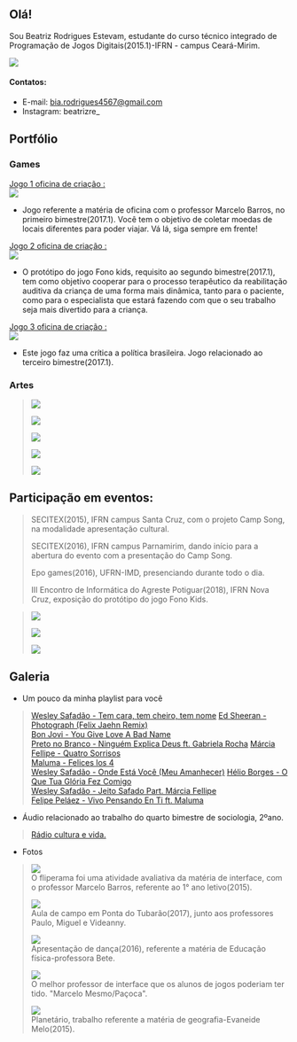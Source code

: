## [](#header-2)Olá!
  
  
Sou Beatriz Rodrigues Estevam, estudante do curso técnico integrado de Programação de Jogos Digitais(2015.1)-IFRN - campus Ceará-Mirim.
    
    
  ![]( 	certa6.png)


#### [](#header-4)Contatos:  
  
  
*  E-mail: bia.rodrigues4567@gmail.com
*  Instagram: beatrizre_
  
  
## [](#header-2)Portfólio  
  
  
### [](#header-3)Games   
  
  
[Jogo 1 oficina de criação :   
![](11.png)](https://wesleylandia.github.io/$/)  
*  Jogo referente a matéria de oficina com o professor Marcelo Barros, no primeiro bimestre(2017.1). Você tem o objetivo de coletar moedas de locais diferentes para poder viajar. Vá lá, siga sempre em frente!  


[Jogo 2 oficina de criação :  
![](fk6.png)](https://jordanag.github.io/FonoKids2/)  
*  O protótipo do jogo Fono kids, requisito ao segundo bimestre(2017.1), tem como objetivo  cooperar para o processo terapêutico da reabilitação auditiva da criança de uma forma mais dinâmica, tanto para o paciente, como para o especialista que estará fazendo com que o seu trabalho seja mais divertido para a criança.  


[Jogo 3 oficina de criação :  
![](jjogo3.png)](https://cavalcantebya.github.io/quepaiseesse/)  
*  Este jogo faz uma crítica a política brasileira. Jogo relacionado ao terceiro bimestre(2017.1).

  
  
### [](#header-3)Artes
  
 > ![](jogo3.png)  
 >  
 > ![](jogo2.png)    
 >  
 > ![](Untitled-3.png)    
 >           
 > ![](bandeira3.png)       
 >     
 > ![](jogoo3.png)  
   
 
 


## [](#header-2)Participação em eventos:

> SECITEX(2015), IFRN campus Santa Cruz, com o projeto Camp Song, na modalidade apresentação cultural.  
>  
> SECITEX(2016), IFRN campus Parnamirim, dando início para a abertura do evento com a presentação do Camp Song.  
>
> Epo games(2016), UFRN-IMD, presenciando durante todo o dia.
>
> III Encontro de Informática do Agreste Potiguar(2018), IFRN Nova Cruz, exposição do protótipo do jogo Fono Kids.  

  
 > ![](fkap.png)  
 >  
 > ![](jorg.jpg)  
 >  
 > ![](tam5.1.jpg)
      
   
## [](#header-3)Galeria
  
  *  Um pouco da minha playlist para você  
    
  > [Wesley Safadão - Tem cara, tem cheiro, tem nome](https://www.youtube.com/watch?v=rDfXIzLDEsk)
  > [Ed Sheeran - Photograph (Felix Jaehn Remix)](https://www.youtube.com/watch?v=e0MP9Bmzp0g)     
  > [Bon Jovi - You Give Love A Bad Name](https://www.youtube.com/watch?v=KrZHPOeOxQQ)  
  > [Preto no Branco - Ninguém Explica Deus ft. Gabriela Rocha](https://www.youtube.com/watch?v=LYsaKn8FRhc)
  > [Márcia Fellipe - Quatro Sorrisos](https://www.youtube.com/watch?v=jrfRsdzi6dk)  
  > [Maluma - Felices los 4](https://www.youtube.com/watch?v=hM5lO2PWnGk)  
  > [Wesley Safadão - Onde Está Você (Meu Amanhecer)](https://www.youtube.com/watch?v=j_kAgVCgjcU)
  > [Hélio Borges - O Que Tua Glória Fez Comigo](https://www.youtube.com/watch?v=jaAcyvgJvjw)    
  > [Wesley Safadão - Jeito Safado Part. Márcia Fellipe](https://www.youtube.com/watch?v=KNIOYEmxtcg)  
  > [Felipe Peláez - Vivo Pensando En Ti ft. Maluma](https://www.youtube.com/watch?v=cPW9Y94BJI0)  
      
  *  Áudio relacionado ao trabalho do quarto bimestre de sociologia, 2ºano.  
  > [Rádio cultura e vida.](https://www.youtube.com/watch?v=ew5a4t53OMw)  
    
  *  Fotos  
   
  > ![](fliperama.png)  
    O fliperama foi uma atividade avaliativa da matéria de interface, com o professor Marcelo Barros, referente ao 1° ano letivo(2015).
  >     
  > ![](pauletes1.jpg)  
     Aula de campo em Ponta do Tubarão(2017), junto aos professores Paulo, Miguel e Videanny.  
  >      
  > ![](tam5.jpg)  
     Apresentação de dança(2016), referente a matéria de Educação física-professora Bete.
  >     
  > ![](interface.png)  
    O melhor professor de interface que os alunos de jogos poderiam ter tido. "Marcelo Mesmo/Paçoca".
  >                
  > ![](turm.jpg)  
    Planetário, trabalho referente a matéria de geografia-Evaneide Melo(2015).
   
